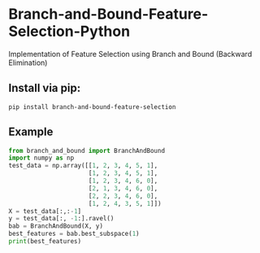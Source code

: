 # Branch-and-Bound-Feature-Selection-Python
Implementation of Feature Selection using Branch and Bound (Backward Elimination)

## Install via pip:
```
pip install branch-and-bound-feature-selection
```


## Example
```python
from branch_and_bound import BranchAndBound
import numpy as np
test_data = np.array([[1, 2, 3, 4, 5, 1],
                      [1, 2, 3, 4, 5, 1],
                      [1, 2, 3, 4, 6, 0],
                      [2, 1, 3, 4, 6, 0],
                      [2, 2, 3, 4, 6, 0],
                      [1, 2, 4, 3, 5, 1]])
X = test_data[:,:-1]
y = test_data[:, -1:].ravel()
bab = BranchAndBound(X, y)     
best_features = bab.best_subspace(1)
print(best_features)
```
